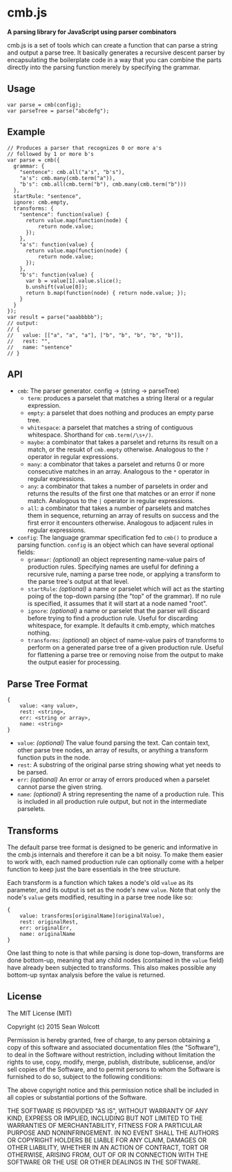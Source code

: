 # cmb.js
**A parsing library for JavaScript using parser combinators**

cmb.js is a set of tools which can create a function that can parse a string and output a parse tree. It basically generates a recursive descent parser by encapsulating the boilerplate code in a way that you can combine the parts directly into the parsing function merely by specifying the grammar.

## Usage

    var parse = cmb(config);
    var parseTree = parse("abcdefg");

## Example

    // Produces a parser that recognizes 0 or more a's
    // followed by 1 or more b's
    var parse = cmb({
      grammar: {
        "sentence": cmb.all("a's", "b's"),
        "a's": cmb.many(cmb.term("a")),
        "b's": cmb.all(cmb.term("b"), cmb.many(cmb.term("b")))
      },
      startRule: "sentence",
      ignore: cmb.empty,
      transforms: {
        "sentence": function(value) {
          return value.map(function(node) {
	          return node.value;
          });
        },
        "a's": function(value) {
          return value.map(function(node) {
	          return node.value;
          });
        },
        "b's": function(value) {
          var b = value[1].value.slice();
          b.unshift(value[0]);
          return b.map(function(node) { return node.value; });
        }
      }
    });
    var result = parse("aaabbbbb");
    // output:
    // {
    //   value: [["a", "a", "a"], ["b", "b", "b", "b", "b"]],
    //   rest: "",
    //   name: "sentence"
    // }
## API

 - `cmb`: The parser generator.  config -> (string -> parseTree)
	 - `term`:  produces a parselet that matches a string literal or a regular expression.
	 - `empty`: a parselet that does nothing and produces an empty parse tree.
	 - `whitespace`: a parselet that matches a string of contiguous whitespace. Shorthand for `cmb.term(/\s+/)`.
	 - `maybe`: a combinator that takes a parselet and returns its result on a match, or the resukt of `cmb.empty` otherwise. Analogous to the `?` operator in regular expressions.
	 - `many`: a combinator that takes a parselet and returns 0 or more consecutive matches in an array. Analogous to the `*` operator in regular expressions.
	 - `any`: a combinator that takes a number of parselets in order and returns the results of the first one that matches or an error if none match. Analogous to the `|` operator in regular expressions.
	 - `all`: a combinator that takes a number of parselets and matches them in sequence, returning an array of results on success and the first error it encounters otherwise. Analogous to adjacent rules in regular expressions.
 - `config`: The language grammar specification fed to `cmb()` to produce a parsing function. `config` is an object which can have several optional fields:
	 - `grammar`: *(optional)* an object representing name-value pairs of production rules. Specifying names are useful for defining a recursive rule,
naming a parse tree node, or applying a transform to the parse tree's output at that level.
	 - `startRule`: *(optional)* a name or parselet which will act as the starting poing of the top-down parsing (the "top" of the grammar). If no rule is specified, it assumes that it will start at a node named "root".
	 - `ignore`: *(optional)* a name or parselet that the parser will discard before trying to find a production rule. Useful for discarding whitespace, for example. It defaults it cmb.empty, which matches nothing.
	 - `transforms`: *(optional)* an object of name-value pairs of transforms to perform on a generated parse tree of a given production rule. Useful for flattening
a parse tree or removing noise from the output to make the output easier for processing.

## Parse Tree Format

    {
    	value: <any value>,
    	rest: <string>,
    	err: <string or array>,
    	name: <string>
    }

 - `value`: *(optional)* The value found parsing the text. Can contain text, other parse tree nodes, an array of results, or anything a transform function puts in the node.
 - `rest`: A substring of the original parse string showing what yet needs to be parsed.
 - `err`: *(optional)* An error or array of errors produced when a parselet cannot parse the given string.
 - `name`: *(optional)* A string representing the name of a production rule. This is included in all production rule output, but not in the intermediate parselets.

## Transforms
The default parse tree format is designed to be generic and informative in the cmb.js internals and therefore it can be a bit noisy. To make them easier to work with, each named production rule can optionally come with a helper function to keep just the bare essentials in the tree structure.

Each transform is a function which takes a node's old `value` as its parameter, and its output is set as the node's new `value`.  Note that only the node's `value` gets modified, resulting in a parse tree node like so:

    {
	    value: transforms[originalName](originalValue),
	    rest: originalRest,
	    err: originalErr,
	    name: originalName
    }
One last thing to note is that while parsing is done top-down, transforms are done bottom-up, meaning that any child nodes (contained in the `value` field) have already been subjected to transforms. This also makes possible any bottom-up syntax analysis before the value is returned.

## License
The MIT License (MIT)

Copyright (c) 2015 Sean Wolcott

Permission is hereby granted, free of charge, to any person obtaining a copy of this software and associated documentation files (the "Software"), to deal in the Software without restriction, including without limitation the rights to use, copy, modify, merge, publish, distribute, sublicense, and/or sell copies of the Software, and to permit persons to whom the Software is furnished to do so, subject to the following conditions:

The above copyright notice and this permission notice shall be included in all copies or substantial portions of the Software.

THE SOFTWARE IS PROVIDED "AS IS", WITHOUT WARRANTY OF ANY KIND, EXPRESS OR IMPLIED, INCLUDING BUT NOT LIMITED TO THE WARRANTIES OF MERCHANTABILITY, FITNESS FOR A PARTICULAR PURPOSE AND NONINFRINGEMENT. IN NO EVENT SHALL THE AUTHORS OR COPYRIGHT HOLDERS BE LIABLE FOR ANY CLAIM, DAMAGES OR OTHER LIABILITY, WHETHER IN AN ACTION OF CONTRACT, TORT OR OTHERWISE, ARISING FROM, OUT OF OR IN CONNECTION WITH THE SOFTWARE OR THE USE OR OTHER DEALINGS IN THE SOFTWARE.

